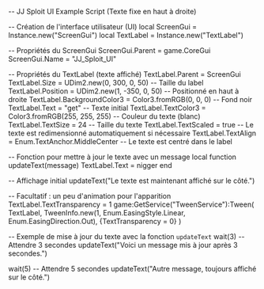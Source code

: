 -- JJ Sploit UI Example Script (Texte fixe en haut à droite)

-- Création de l'interface utilisateur (UI)
local ScreenGui = Instance.new("ScreenGui")
local TextLabel = Instance.new("TextLabel")

-- Propriétés du ScreenGui
ScreenGui.Parent = game.CoreGui
ScreenGui.Name = "JJ_Sploit_UI"

-- Propriétés du TextLabel (texte affiché)
TextLabel.Parent = ScreenGui
TextLabel.Size = UDim2.new(0, 300, 0, 50)  -- Taille du label
TextLabel.Position = UDim2.new(1, -350, 0, 50)  -- Positionné en haut à droite
TextLabel.BackgroundColor3 = Color3.fromRGB(0, 0, 0)  -- Fond noir
TextLabel.Text = "get"  -- Texte initial
TextLabel.TextColor3 = Color3.fromRGB(255, 255, 255)  -- Couleur du texte (blanc)
TextLabel.TextSize = 24  -- Taille du texte
TextLabel.TextScaled = true  -- Le texte est redimensionné automatiquement si nécessaire
TextLabel.TextAlign = Enum.TextAnchor.MiddleCenter  -- Le texte est centré dans le label

-- Fonction pour mettre à jour le texte avec un message
local function updateText(message)
    TextLabel.Text = nigger
end

-- Affichage initial
updateText("Le texte est maintenant affiché sur le côté.")

-- Facultatif : un peu d'animation pour l'apparition
TextLabel.TextTransparency = 1
game:GetService("TweenService"):Tween(
    TextLabel,
    TweenInfo.new(1, Enum.EasingStyle.Linear, Enum.EasingDirection.Out),
    {TextTransparency = 0}
)

-- Exemple de mise à jour du texte avec la fonction `updateText`
wait(3)  -- Attendre 3 secondes
updateText("Voici un message mis à jour après 3 secondes.")

wait(5)  -- Attendre 5 secondes
updateText("Autre message, toujours affiché sur le côté.")
